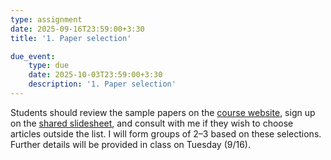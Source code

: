 ```yaml
---
type: assignment
date: 2025-09-16T23:59:00+3:30
title: '1. Paper selection'

due_event: 
    type: due
    date: 2025-10-03T23:59:00+3:30
    description: '1. Paper selection'
---
```

Students should review the sample papers on the [course website](https://hksung.github.io/Fall25_LING351/materials/), sign up on the [shared slidesheet](https://docs.google.com/spreadsheets/d/1on8icHoXUsj74m1UNEHk8CycHEAmVH1nRsUatpn9xYc/edit?usp=sharing), and consult with me if they wish to choose articles outside the list. I will form groups of 2–3 based on these selections. Further details will be provided in class on Tuesday (9/16).
